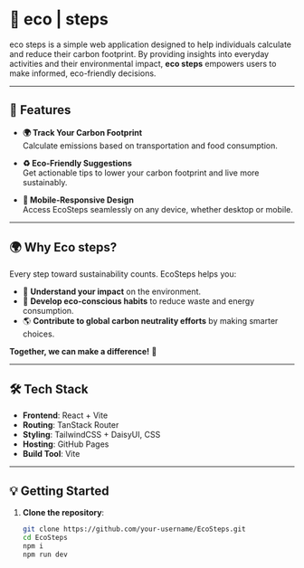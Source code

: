 # 🌱 **eco | steps**

eco steps is a simple web application designed to help individuals calculate and reduce their carbon footprint. By providing insights into everyday activities and their environmental impact, **eco steps** empowers users to make informed, eco-friendly decisions.

---

## 🚀 **Features**

- **🌍 Track Your Carbon Footprint**  
  Calculate emissions based on transportation and food consumption.

- **♻️ Eco-Friendly Suggestions**  
  Get actionable tips to lower your carbon footprint and live more sustainably.

- **📱 Mobile-Responsive Design**  
  Access EcoSteps seamlessly on any device, whether desktop or mobile.

---

## 🌍 **Why Eco steps?**

Every step toward sustainability counts. EcoSteps helps you:
- 🌱 **Understand your impact** on the environment.  
- 🌟 **Develop eco-conscious habits** to reduce waste and energy consumption.  
- 🌎 **Contribute to global carbon neutrality efforts** by making smarter choices.  

**Together, we can make a difference!** 🌟

---

## 🛠️ **Tech Stack**

- **Frontend**: React + Vite  
- **Routing**: TanStack Router  
- **Styling**: TailwindCSS + DaisyUI, CSS  
- **Hosting**: GitHub Pages  
- **Build Tool**: Vite

---

## 💡 **Getting Started**

1. **Clone the repository**:  
   ```bash
   git clone https://github.com/your-username/EcoSteps.git
   cd EcoSteps
   npm i
   npm run dev
